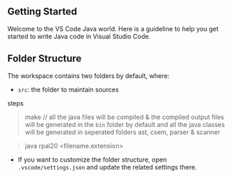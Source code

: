 ## Getting Started

Welcome to the VS Code Java world. Here is a guideline to help you get started to write Java code in Visual Studio Code.

## Folder Structure

The workspace contains two folders by default, where:

- `src`: the folder to maintain sources

steps

 > make
 // all the java files will be compiled & the compiled output files will be generated in the `bin` folder by default and all the java classes will be generated in seperated folders ast, csem, parser & scanner

 >java rpal20 <filename.extension>

* If you want to customize the folder structure, open `.vscode/settings.json` and update the related settings there.
